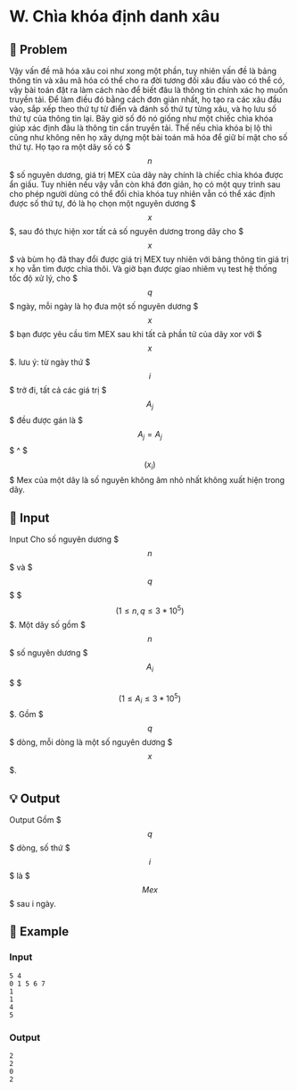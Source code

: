 # W. Chìa khóa định danh xâu

## 📖 Problem

Vậy vấn đề mã hóa xâu coi như xong một phần, tuy nhiên vấn đề là bảng thông tin và xâu mã hóa có thể cho ra đời tương đối xâu đầu vào có thể có, vậy bài toán đặt ra làm cách nào để biết đâu là thông tin chính xác họ muốn truyền tải. Để làm điều đó bằng cách đơn giản nhất, họ tạo ra các xâu đầu vào, sắp xếp theo thứ tự từ điển và đánh số thứ tự từng xâu, và họ lưu số thứ tự của thông tin lại. Bây giờ số đó nó giống như một chiếc chìa khóa giúp xác định đâu là thông tin cần truyền tải.
Thế nếu chìa khóa bị lộ thì cũng như không nên họ xây dựng một bài toán mã hóa để giữ bí mật cho số thứ tự. Họ tạo ra một dãy số có $$$n$$$ số nguyên dương, giá trị MEX của dãy này chính là chiếc chìa khóa được ẩn giấu. Tuy nhiên nếu vậy vẫn còn khá đơn giản, họ có một quy trình sau cho phép người dùng có thể đổi chìa khóa tuy nhiên vẫn có thể xác định được số thứ tự, đó là họ chọn một nguyên dương $$$x$$$, sau đó thực hiện xor tất cả số nguyên dương trong dãy cho $$$x$$$ và bùm họ đã thay đổi được giá trị MEX tuy nhiên với bảng thông tin giá trị x họ vẫn tìm được chìa thôi. Và giờ bạn được giao nhiêm vụ test hệ thống tốc độ xử lý, cho $$$q$$$ ngày, mỗi ngày là họ đưa một số nguyên dương $$$x$$$ bạn được yêu cầu tìm MEX sau khi tất cả phần tử của dãy xor với $$$x$$$.
lưu ý:
từ ngày thứ $$$i$$$ trở đi, tất cả các giá trị $$$A_j$$$ đều được gán là $$$A_j=A_j$$$ ^ $$$(x_i)$$$
Mex của một dãy là số nguyên không âm nhỏ nhất không xuất hiện trong dãy.


## 🧩 Input

Input
Cho số nguyên dương $$$n$$$ và $$$q$$$ $$$(1 \leq n,q \leq 3*10^5)$$$.
Một dãy số gồm $$$n$$$ số nguyên dương $$$A_i$$$ $$$(1 \leq A_i \leq 3*10^5)$$$.
Gồm $$$q$$$ dòng, mỗi dòng là một số nguyên dương $$$x$$$.


## 💡 Output

Output
Gồm $$$q$$$ dòng, số thứ $$$i$$$ là $$$Mex$$$ sau i ngày.


## 🧠 Example

### Input

```text
5 4
0 1 5 6 7
1
1
4
5
```

### Output

```text
2
2
0
2
```


